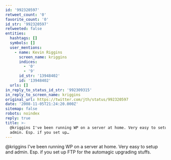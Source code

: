 ```yaml
---
id: '992320597'
retweet_count: '0'
favorite_count: '0'
id_str: '992320597'
retweeted: false
entities:
  hashtags: []
  symbols: []
  user_mentions:
    - name: Kevin Riggins
      screen_name: kriggins
      indices:
        - '0'
        - '9'
      id_str: '13948402'
      id: '13948402'
  urls: []
in_reply_to_status_id_str: '992309315'
in_reply_to_screen_name: kriggins
original_url: https://twitter.com/jth/status/992320597
date: '2008-11-05T21:24:20.000Z'
sitemap: false
robots: noindex
reply: true
title: >-
  @kriggins I've been running WP on a server at home. Very easy to setup and
  admin. Esp. if you set up…
---
```


@kriggins I've been running WP on a server at home. Very easy to setup and admin. Esp. if you set up FTP for the automagic upgrading stuffs.